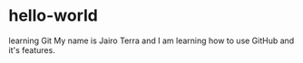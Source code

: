 # hello-world
learning Git
My name is Jairo Terra and I am learning how to use GitHub and it's features.
